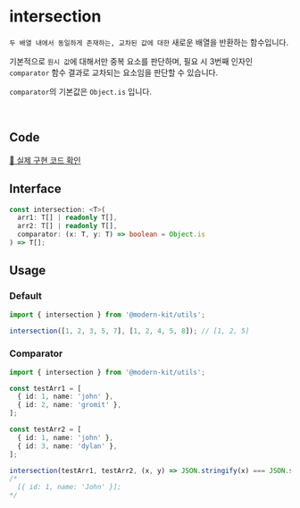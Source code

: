 # intersection

`두 배열 내에서 동일하게 존재하는, 교차된 값에 대한` 새로운 배열을 반환하는 함수입니다.

기본적으로 `원시 값`에 대해서만 중복 요소를 판단하며, 필요 시 3번째 인자인 `comparator` 함수 결과로 교차되는 요소임을 판단할 수 있습니다.

`comparator`의 기본값은 `Object.is` 입니다.

<br />

## Code
[🔗 실제 구현 코드 확인](https://github.com/modern-agile-team/modern-kit/blob/main/packages/utils/src/array/intersection/index.ts)

## Interface
```ts title="typescript"
const intersection: <T>(
  arr1: T[] | readonly T[],
  arr2: T[] | readonly T[],
  comparator: (x: T, y: T) => boolean = Object.is
) => T[];
```

## Usage
### Default
```ts title="typescript"
import { intersection } from '@modern-kit/utils';

intersection([1, 2, 3, 5, 7], [1, 2, 4, 5, 8]); // [1, 2, 5] 
```

### Comparator
```ts title="typescript"
import { intersection } from '@modern-kit/utils';

const testArr1 = [
  { id: 1, name: 'john' },
  { id: 2, name: 'gromit' },
];

const testArr2 = [
  { id: 1, name: 'john' },
  { id: 3, name: 'dylan' },
];

intersection(testArr1, testArr2, (x, y) => JSON.stringify(x) === JSON.stringify(y));
/*
  [{ id: 1, name: 'John' }];
*/
```